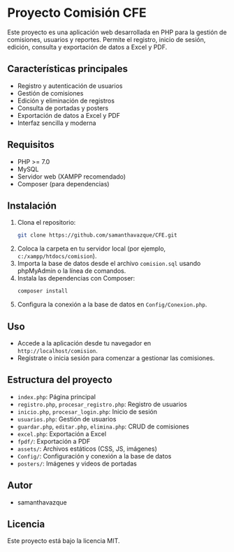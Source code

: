 # Proyecto Comisión CFE

Este proyecto es una aplicación web desarrollada en PHP para la gestión de comisiones, usuarios y reportes. Permite el registro, inicio de sesión, edición, consulta y exportación de datos a Excel y PDF.

## Características principales
- Registro y autenticación de usuarios
- Gestión de comisiones
- Edición y eliminación de registros
- Consulta de portadas y posters
- Exportación de datos a Excel y PDF
- Interfaz sencilla y moderna

## Requisitos
- PHP >= 7.0
- MySQL
- Servidor web (XAMPP recomendado)
- Composer (para dependencias)

## Instalación
1. Clona el repositorio:
   ```bash
   git clone https://github.com/samanthavazque/CFE.git
   ```
2. Coloca la carpeta en tu servidor local (por ejemplo, `c:/xampp/htdocs/comision`).
3. Importa la base de datos desde el archivo `comision.sql` usando phpMyAdmin o la línea de comandos.
4. Instala las dependencias con Composer:
   ```bash
   composer install
   ```
5. Configura la conexión a la base de datos en `Config/Conexion.php`.

## Uso
- Accede a la aplicación desde tu navegador en `http://localhost/comision`.
- Regístrate o inicia sesión para comenzar a gestionar las comisiones.

## Estructura del proyecto
- `index.php`: Página principal
- `registro.php`, `procesar_registro.php`: Registro de usuarios
- `inicio.php`, `procesar_login.php`: Inicio de sesión
- `usuarios.php`: Gestión de usuarios
- `guardar.php`, `editar.php`, `elimina.php`: CRUD de comisiones
- `excel.php`: Exportación a Excel
- `fpdf/`: Exportación a PDF
- `assets/`: Archivos estáticos (CSS, JS, imágenes)
- `Config/`: Configuración y conexión a la base de datos
- `posters/`: Imágenes y videos de portadas

## Autor
- samanthavazque

## Licencia
Este proyecto está bajo la licencia MIT.
